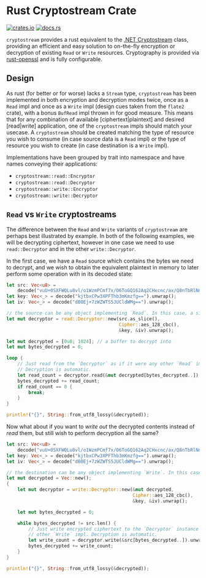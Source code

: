 # Rust Cryptostream Crate

[![crates.io](https://img.shields.io/crates/v/cryptostream.svg)](https://crates.io/crates/cryptostream) [![docs.rs](https://docs.rs/cryptostream/badge.svg)](https://docs.rs/crate/cryptostream)

`cryptostream` provides a rust equivalent to the [.NET
Cryptostream](https://docs.microsoft.com/en-us/dotnet/api/system.security.cryptography.cryptostream)
class, providing an efficient and easy solution to on-the-fly encryption or decryption of existing
`Read` or `Write` resources. Cryptography is provided via [rust-openssl](https://github.com/sfackler/rust-openssl)
and is fully configurable.

## Design

As rust (for better or for worse) lacks a `Stream` type, `cryptostream` has been implemented in both
encryption and decryption modes twice, once as a `Read` impl and once as a `Write` impl (design cues
taken from the `flate2` crate), with a bonus `BufRead` impl thrown in for good measure. This means
that for any combination of available [ciphertext|plaintext] and desired [read|write] application,
one of the `cryptostream` impls should match your usecase. A `cryptostream` should be created
matching the type of resource you wish to consume (in case source data is a `Read` impl) or the type
of resource you wish to create (in case destination is a `Write` impl).

Implementations have been grouped by trait into namespace and have names conveying their
applications:

* `cryptostream::read::Encryptor`
* `cryptostream::read::Decryptor`
* `cryptostream::write::Encryptor`
* `cryptostream::write::Decryptor`

## `Read` vs `Write` cryptostreams

The difference between the `Read` and `Write` variants of `cryptostream` are perhaps best
illustrated by example. In both of the following examples, we will be decrypting ciphertext, however
in one case we need to use `read::Decryptor` and in the other `write::Decryptor`.

In the first case, we have a `Read` source which contains the bytes we need to decrypt, and we wish
to obtain the equivalent plaintext in memory to later perform some operation with in its decoded
state:

```rust
let src: Vec<u8> =
	decode("vuU+0SXFWQLu8vl/o1WzmPCmf7x/O6ToGQ162Aq2CHxcnc/ax/Q8nTbRlNn0OSPrFuE3yDdOVC35RmwtUIlxKIkWbnxJpRF5yRJvVByQgWX1qLW8DfMjRp7gVaFNv4qr7G65M6hbSx6hGJXvQ6s1GiFwi91q0V17DI79yVrINHCXdBnUOqeLGfJ05Edu+39EQNYn4dky7VdgTP2VYZE7Vw==").unwrap();
let key: Vec<_> = decode("kjtbxCPw3XPFThb3mKmzfg==").unwrap();
let iv: Vec<_> = decode("dB0Ej+7zWZWTS5JUCldWMg==").unwrap();

// the source can be any object implementing `Read`. In this case, a simple &[u8] slice.
let mut decryptor = read::Decryptor::new(src.as_slice(),
										 Cipher::aes_128_cbc(),
										 &key, &iv).unwrap();

let mut decrypted = [0u8; 1024]; // a buffer to decrypt into
let mut bytes_decrypted = 0;

loop {
	// Just read from the `Decryptor` as if it were any other `Read` impl.
	// Decryption is automatic.
	let read_count = decryptor.read(&mut decrypted[bytes_decrypted..]).unwrap();
	bytes_decrypted += read_count;
	if read_count == 0 {
		break;
	}
}

println!("{}", String::from_utf8_lossy(&decrypted));
```

Now what about if you want to _write out_ the decrypted contents instead of _read_ them, but still
wish to perform decryption all the same?

```rust
let src: Vec<u8> =
	decode("vuU+0SXFWQLu8vl/o1WzmPCmf7x/O6ToGQ162Aq2CHxcnc/ax/Q8nTbRlNn0OSPrFuE3yDdOVC35RmwtUIlxKIkWbnxJpRF5yRJvVByQgWX1qLW8DfMjRp7gVaFNv4qr7G65M6hbSx6hGJXvQ6s1GiFwi91q0V17DI79yVrINHCXdBnUOqeLGfJ05Edu+39EQNYn4dky7VdgTP2VYZE7Vw==").unwrap();
let key: Vec<_> = decode("kjtbxCPw3XPFThb3mKmzfg==").unwrap();
let iv: Vec<_> = decode("dB0Ej+7zWZWTS5JUCldWMg==").unwrap();

// the destination can be any object implementing `Write`. In this case, a Vec<u8>.
let mut decrypted = Vec::new();
{
	let mut decryptor = write::Decryptor::new(&mut decrypted,
											  Cipher::aes_128_cbc(),
											  &key, &iv).unwrap();

	let mut bytes_decrypted = 0;

	while bytes_decrypted != src.len() {
		// Just write encrypted ciphertext to the `Decryptor` instance as if it were any
		// other `Write` impl. Decryption is automatic.
		let write_count = decryptor.write(&src[bytes_decrypted..]).unwrap();
		bytes_decrypted += write_count;
	}
}

println!("{}", String::from_utf8_lossy(&decrypted));
```
